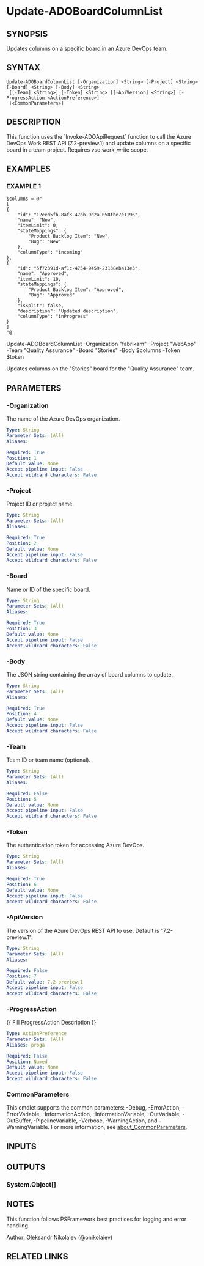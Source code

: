 ﻿---
external help file: ado.core-help.xml
Module Name: ado.core
online version: https://learn.microsoft.com/azure/devops
schema: 2.0.0
---

# Update-ADOBoardColumnList

## SYNOPSIS
Updates columns on a specific board in an Azure DevOps team.

## SYNTAX

```
Update-ADOBoardColumnList [-Organization] <String> [-Project] <String> [-Board] <String> [-Body] <String>
 [[-Team] <String>] [-Token] <String> [[-ApiVersion] <String>] [-ProgressAction <ActionPreference>]
 [<CommonParameters>]
```

## DESCRIPTION
This function uses the \`Invoke-ADOApiRequest\` function to call the Azure DevOps Work REST API (7.2-preview.1) and update columns on a specific board in a team project.
Requires vso.work_write scope.

## EXAMPLES

### EXAMPLE 1
```
$columns = @"
[
{
    "id": "12eed5fb-8af3-47bb-9d2a-058fbe7e1196",
    "name": "New",
    "itemLimit": 0,
    "stateMappings": {
        "Product Backlog Item": "New",
        "Bug": "New"
    },
    "columnType": "incoming"
},
{
    "id": "5f72391d-af1c-4754-9459-23138eba13e3",
    "name": "Approved",
    "itemLimit": 10,
    "stateMappings": {
        "Product Backlog Item": "Approved",
        "Bug": "Approved"
    },
    "isSplit": false,
    "description": "Updated description",
    "columnType": "inProgress"
}
]
"@
```

Update-ADOBoardColumnList -Organization "fabrikam" -Project "WebApp" -Team "Quality Assurance" -Board "Stories" -Body $columns -Token $token

Updates columns on the "Stories" board for the "Quality Assurance" team.

## PARAMETERS

### -Organization
The name of the Azure DevOps organization.

```yaml
Type: String
Parameter Sets: (All)
Aliases:

Required: True
Position: 1
Default value: None
Accept pipeline input: False
Accept wildcard characters: False
```

### -Project
Project ID or project name.

```yaml
Type: String
Parameter Sets: (All)
Aliases:

Required: True
Position: 2
Default value: None
Accept pipeline input: False
Accept wildcard characters: False
```

### -Board
Name or ID of the specific board.

```yaml
Type: String
Parameter Sets: (All)
Aliases:

Required: True
Position: 3
Default value: None
Accept pipeline input: False
Accept wildcard characters: False
```

### -Body
The JSON string containing the array of board columns to update.

```yaml
Type: String
Parameter Sets: (All)
Aliases:

Required: True
Position: 4
Default value: None
Accept pipeline input: False
Accept wildcard characters: False
```

### -Team
Team ID or team name (optional).

```yaml
Type: String
Parameter Sets: (All)
Aliases:

Required: False
Position: 5
Default value: None
Accept pipeline input: False
Accept wildcard characters: False
```

### -Token
The authentication token for accessing Azure DevOps.

```yaml
Type: String
Parameter Sets: (All)
Aliases:

Required: True
Position: 6
Default value: None
Accept pipeline input: False
Accept wildcard characters: False
```

### -ApiVersion
The version of the Azure DevOps REST API to use.
Default is "7.2-preview.1".

```yaml
Type: String
Parameter Sets: (All)
Aliases:

Required: False
Position: 7
Default value: 7.2-preview.1
Accept pipeline input: False
Accept wildcard characters: False
```

### -ProgressAction
{{ Fill ProgressAction Description }}

```yaml
Type: ActionPreference
Parameter Sets: (All)
Aliases: proga

Required: False
Position: Named
Default value: None
Accept pipeline input: False
Accept wildcard characters: False
```

### CommonParameters
This cmdlet supports the common parameters: -Debug, -ErrorAction, -ErrorVariable, -InformationAction, -InformationVariable, -OutVariable, -OutBuffer, -PipelineVariable, -Verbose, -WarningAction, and -WarningVariable. For more information, see [about_CommonParameters](http://go.microsoft.com/fwlink/?LinkID=113216).

## INPUTS

## OUTPUTS

### System.Object[]
## NOTES
This function follows PSFramework best practices for logging and error handling.

Author: Oleksandr Nikolaiev (@onikolaiev)

## RELATED LINKS
